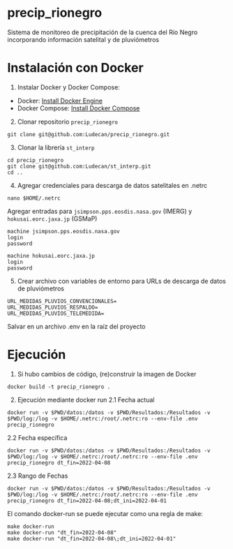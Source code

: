 # precip_rionegro
Sistema de monitoreo de precipitación de la cuenca del Río Negro incorporando información satelital y de pluviómetros

# Instalación con Docker

1. Instalar Docker y Docker Compose:
- Docker: [Install Docker Engine](https://docs.docker.com/engine/install/)
- Docker Compose: [Install Docker Compose](https://docs.docker.com/compose/install/)

2. Clonar repositorio `precip_rionegro`
```
git clone git@github.com:Ludecan/precip_rionegro.git
```

3. Clonar la librería `st_interp`
```
cd precip_rionegro
git clone git@github.com:Ludecan/st_interp.git
cd ..
```

4. Agregar credenciales para descarga de datos satelitales en .netrc
```
nano $HOME/.netrc
```

Agregar entradas para `jsimpson.pps.eosdis.nasa.gov` (IMERG) y `hokusai.eorc.jaxa.jp` (GSMaP)
```
machine jsimpson.pps.eosdis.nasa.gov
login
password

machine hokusai.eorc.jaxa.jp
login
password
```

5. Crear archivo con variables de entorno para URLs de descarga de datos de pluviómetros
```
URL_MEDIDAS_PLUVIOS_CONVENCIONALES=
URL_MEDIDAS_PLUVIOS_RESPALDO=
URL_MEDIDAS_PLUVIOS_TELEMEDIDA=
```
Salvar en un archivo .env en la raíz del proyecto

# Ejecución

1. Si hubo cambios de código, (re)construir la imagen de Docker
```
docker build -t precip_rionegro .
```

2. Ejecución mediante docker run
2.1 Fecha actual
```
docker run -v $PWD/datos:/datos -v $PWD/Resultados:/Resultados -v $PWD/log:/log -v $HOME/.netrc:/root/.netrc:ro --env-file .env precip_rionegro
```
2.2 Fecha específica
```
docker run -v $PWD/datos:/datos -v $PWD/Resultados:/Resultados -v $PWD/log:/log -v $HOME/.netrc:/root/.netrc:ro --env-file .env precip_rionegro dt_fin=2022-04-08
```
2.3 Rango de Fechas
```
docker run -v $PWD/datos:/datos -v $PWD/Resultados:/Resultados -v $PWD/log:/log -v $HOME/.netrc:/root/.netrc:ro --env-file .env precip_rionegro dt_fin=2022-04-08;dt_ini=2022-04-01
```

El comando docker-run se puede ejecutar como una regla de make:
```
make docker-run
make docker-run "dt_fin=2022-04-08"
make docker-run "dt_fin=2022-04-08\;dt_ini=2022-04-01"
```
